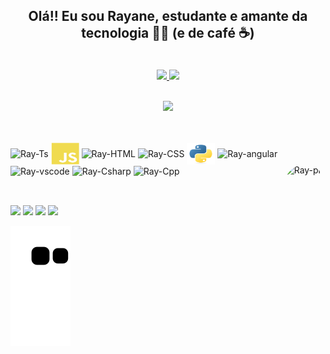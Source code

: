 ## <p align="center">Olá!! Eu sou Rayane, estudante e amante da tecnologia 👩‍💻 (e de café ☕️)</p>
<div align="center"><br>
  <a href="https://github.com/rayfrance">
  <img height="180em" src="https://github-readme-stats.vercel.app/api?username=rayfrance&show_icons=true&theme=tokyonight&include_all_commits=true&count_private=true"/>
  <img height="180em" src="https://github-readme-stats.vercel.app/api/top-langs/?username=rayfrance&layout=compact&langs_count=7&theme=tokyonight"/>
   <br><br> </summary>
    <p align="center">
    <a href="https://github.com/rayfrance/">
      <img height="180em" src="https://github-readme-streak-stats.herokuapp.com/?user=rayfrance&theme=tokyonight&hide_border=false" />
    </a>
    </p>
</div>
<div style="display: inline_block"><br><br>
  <img align="center" alt="Ray-Ts" height="35" width="45" src="https://cdn.jsdelivr.net/gh/devicons/devicon/icons/typescript/typescript-original.svg" />
  <img align="center" alt="Ray-Js" height="35" width="45" src="https://raw.githubusercontent.com/devicons/devicon/master/icons/javascript/javascript-plain.svg">
  <img align="center" alt="Ray-HTML" height="35" width="45" src="https://cdn.jsdelivr.net/gh/devicons/devicon/icons/html5/html5-plain.svg">
  <img align="center" alt="Ray-CSS" height="35" width="45" src="https://cdn.jsdelivr.net/gh/devicons/devicon/icons/css3/css3-plain.svg">
  <img align="center" alt="Ray-Python" height="35" width="45" src="https://raw.githubusercontent.com/devicons/devicon/master/icons/python/python-original.svg">
  <img align="center" alt="Ray-angular" height="35" width="45" src="https://cdn.jsdelivr.net/gh/devicons/devicon/icons/angularjs/angularjs-plain.svg" />
 <img align="center" alt="Ray-vscode" height="35" width="45" src="https://cdn.jsdelivr.net/gh/devicons/devicon/icons/vscode/vscode-original.svg" />
  <img align="center" alt="Ray-Csharp" height="35" width="45" src="https://cdn.jsdelivr.net/gh/devicons/devicon/icons/csharp/csharp-plain.svg" >
 <img align="center" alt="Ray-Cpp" height="35" width="45" src="https://cdn.jsdelivr.net/gh/devicons/devicon/icons/cplusplus/cplusplus-plain.svg" />
  <img align="right" alt="Ray-pic" height="150" style="border-radius:50px;" src="https://i.picasion.com/pic92/5585369ab1c7bdffa0dd0fe5cbfb7273.gif">
</div>
  
  ##
 
<div> <br>
  <a href="https://instagram.com/france.rayy" target="_blank"><img src="https://img.shields.io/badge/-Instagram-%23E4405F?style=for-the-badge&logo=instagram&logoColor=white" target="_blank"></a>
   <a href = "https://api.whatsapp.com/send?phone=5581994663449&text=Oii!%20Eu%20vim%20pelo%20GitHub"><img src="https://img.shields.io/badge/WhatsApp-25D366?style=for-the-badge&logo=whatsapp&logoColor=white" target="_blank"></a>
  <a href = "mailto:rayanethaisglfrance@gmail.com"><img src="https://img.shields.io/badge/-Gmail-%23333?style=for-the-badge&logo=gmail&logoColor=white" target="_blank"></a>
  <a href="https://www.linkedin.com/in/rayane-france-552096177" target="_blank"><img src="https://img.shields.io/badge/-LinkedIn-%230077B5?style=for-the-badge&logo=linkedin&logoColor=white" target="_blank"></a> 
  </div>
  
![Snake animation](https://github.com/rayfrance/rayfrance/blob/output/github-contribution-grid-snake.svg)
